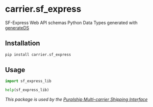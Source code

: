 # carrier.sf_express

SF-Express Web API schemas Python Data Types generated with [generateDS](http://www.davekuhlman.org/generateDS.html)

## Installation

```bash
pip install carrier.sf_express
```

## Usage

```python
import sf_express_lib

help(sf_express_lib)
```

*This package is used by the [Purplship Multi-carrier Shipping Interface](https://github.com/PurplShip/purplship)*
